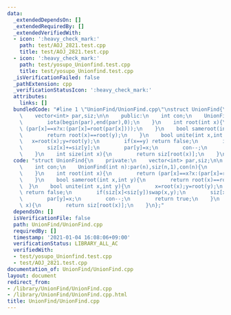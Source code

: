 ```yaml
---
data:
  _extendedDependsOn: []
  _extendedRequiredBy: []
  _extendedVerifiedWith:
  - icon: ':heavy_check_mark:'
    path: test/AOJ_2821.test.cpp
    title: test/AOJ_2821.test.cpp
  - icon: ':heavy_check_mark:'
    path: test/yosupo_Unionfind.test.cpp
    title: test/yosupo_Unionfind.test.cpp
  _isVerificationFailed: false
  _pathExtension: cpp
  _verificationStatusIcon: ':heavy_check_mark:'
  attributes:
    links: []
  bundledCode: "#line 1 \"UnionFind/UnionFind.cpp\"\nstruct UnionFind{\n    private:\n\
    \    vector<int> par,siz;\n\n    public:\n    int con;\n    UnionFind(int n):par(n),siz(n,1),con(n){\n\
    \        iota(begin(par),end(par),0);\n    }\n    int root(int x){\n        return\
    \ (par[x]==x?x:(par[x]=root(par[x])));\n    }\n    bool sameroot(int x,int y){\n\
    \        return root(x)==root(y);\n    }\n    bool unite(int x,int y){\n     \
    \   x=root(x);y=root(y);\n        if(x==y) return false;\n        if(siz[x]<siz[y])swap(x,y);\n\
    \        siz[x]+=siz[y];\n        par[y]=x;\n        con--;\n        return true;\n\
    \    }\n    int size(int x){\n        return siz[root(x)];\n    }\n};\n"
  code: "struct UnionFind{\n    private:\n    vector<int> par,siz;\n\n    public:\n\
    \    int con;\n    UnionFind(int n):par(n),siz(n,1),con(n){\n        iota(begin(par),end(par),0);\n\
    \    }\n    int root(int x){\n        return (par[x]==x?x:(par[x]=root(par[x])));\n\
    \    }\n    bool sameroot(int x,int y){\n        return root(x)==root(y);\n  \
    \  }\n    bool unite(int x,int y){\n        x=root(x);y=root(y);\n        if(x==y)\
    \ return false;\n        if(siz[x]<siz[y])swap(x,y);\n        siz[x]+=siz[y];\n\
    \        par[y]=x;\n        con--;\n        return true;\n    }\n    int size(int\
    \ x){\n        return siz[root(x)];\n    }\n};"
  dependsOn: []
  isVerificationFile: false
  path: UnionFind/UnionFind.cpp
  requiredBy: []
  timestamp: '2021-01-04 16:08:06+09:00'
  verificationStatus: LIBRARY_ALL_AC
  verifiedWith:
  - test/yosupo_Unionfind.test.cpp
  - test/AOJ_2821.test.cpp
documentation_of: UnionFind/UnionFind.cpp
layout: document
redirect_from:
- /library/UnionFind/UnionFind.cpp
- /library/UnionFind/UnionFind.cpp.html
title: UnionFind/UnionFind.cpp
---
```

